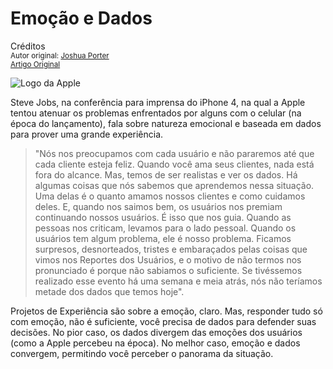 Emoção e Dados
=============================================================
Créditos<br/>
<small>Autor original: [Joshua Porter](http://52weeksofux.com/)<br/>[Artigo Original](http://52weeksofux.com/post/832646573/emotion-and-data)</small>

![Logo da Apple](http://media.tumblr.com/tumblr_l5sw99lwKL1qz8ohs.png "Logo da Apple")

Steve Jobs, na conferência para imprensa do iPhone 4, na qual a Apple tentou atenuar os problemas enfrentados por alguns com o celular (na época do lançamento), fala sobre natureza emocional e baseada em dados para prover uma grande experiência.

> "Nós nos preocupamos com cada usuário e não pararemos até que cada cliente esteja feliz. Quando você ama seus clientes, nada está fora do alcance. Mas, temos de ser realistas e ver os dados. Há algumas coisas que nós sabemos que aprendemos nessa situação. Uma delas é o quanto amamos nossos clientes e como cuidamos deles. E, quando nos saimos bem, os usuários nos premiam continuando nossos usuários. É isso que nos guia. Quando as pessoas nos criticam, levamos para o lado pessoal. Quando os usuários tem algum problema, ele é nosso problema. Ficamos surpresos, desnorteados, tristes e embaraçados pelas coisas que vimos nos Reportes dos Usuários, e o motivo de não termos nos pronunciado é porque não sabiamos o suficiente. Se tivéssemos realizado esse evento há uma semana e meia atrás, nós não teríamos metade dos dados que temos hoje".

Projetos de Experiência são sobre a emoção, claro. Mas, responder tudo só com emoção, não é suficiente, você precisa de dados para defender suas decisões. No pior caso, os dados divergem das emoções dos usuários (como a Apple percebeu na época). No melhor caso, emoção e dados convergem, permitindo você perceber o panorama da situação.
